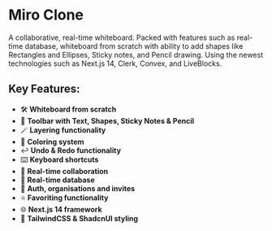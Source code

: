 # Miro Clone

A collaborative, real-time whiteboard. Packed with features such as real-time database, whiteboard from scratch with ability to add shapes like Rectangles and Ellipses, Sticky notes, and Pencil drawing. Using the newest technologies such as Next.js 14, Clerk, Convex, and LiveBlocks.

## Key Features:

- 🛠️ **Whiteboard from scratch**
- 🧰 **Toolbar with Text, Shapes, Sticky Notes & Pencil**
- 🪄 **Layering functionality**
- 🎨 **Coloring system**
- ↩️ **Undo & Redo functionality**
- ⌨️ **Keyboard shortcuts**
- 🤝 **Real-time collaboration**
- 💾 **Real-time database**
- 🔐 **Auth, organisations and invites**
- ⭐️ **Favoriting functionality**
- 🌐 **Next.js 14 framework**
- 💅 **TailwindCSS & ShadcnUI styling**
